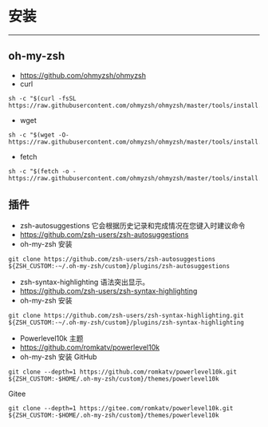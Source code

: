 # 安装
---
## oh-my-zsh
- https://github.com/ohmyzsh/ohmyzsh
- curl
```
sh -c "$(curl -fsSL https://raw.githubusercontent.com/ohmyzsh/ohmyzsh/master/tools/install.sh)"
```
- wget
```
sh -c "$(wget -O- https://raw.githubusercontent.com/ohmyzsh/ohmyzsh/master/tools/install.sh)"
```
- fetch
```
sh -c "$(fetch -o - https://raw.githubusercontent.com/ohmyzsh/ohmyzsh/master/tools/install.sh)"
```

## 插件
- zsh-autosuggestions 它会根据历史记录和完成情况在您键入时建议命令
- https://github.com/zsh-users/zsh-autosuggestions
- oh-my-zsh 安装
```
git clone https://github.com/zsh-users/zsh-autosuggestions ${ZSH_CUSTOM:-~/.oh-my-zsh/custom}/plugins/zsh-autosuggestions
```
- zsh-syntax-highlighting 语法突出显示。 
- https://github.com/zsh-users/zsh-syntax-highlighting
- oh-my-zsh 安装
```
git clone https://github.com/zsh-users/zsh-syntax-highlighting.git ${ZSH_CUSTOM:-~/.oh-my-zsh/custom}/plugins/zsh-syntax-highlighting
```
- Powerlevel10k 主题
- https://github.com/romkatv/powerlevel10k
- oh-my-zsh 安装
GitHub
```
git clone --depth=1 https://github.com/romkatv/powerlevel10k.git ${ZSH_CUSTOM:-$HOME/.oh-my-zsh/custom}/themes/powerlevel10k
```
Gitee
```
git clone --depth=1 https://gitee.com/romkatv/powerlevel10k.git ${ZSH_CUSTOM:-$HOME/.oh-my-zsh/custom}/themes/powerlevel10k
```

